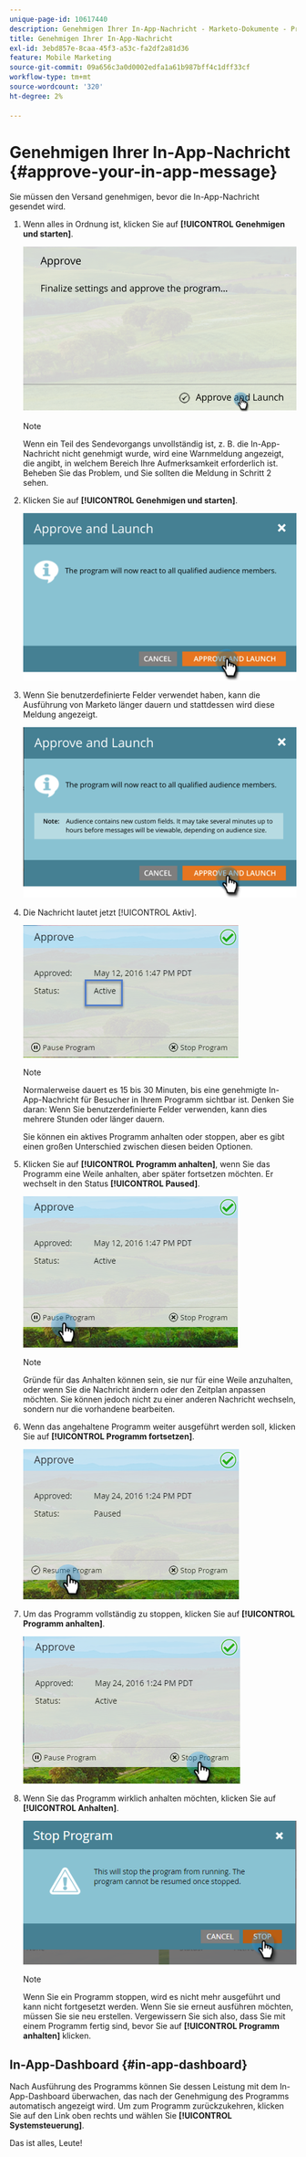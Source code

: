 ```yaml
---
unique-page-id: 10617440
description: Genehmigen Ihrer In-App-Nachricht - Marketo-Dokumente - Produktdokumentation
title: Genehmigen Ihrer In-App-Nachricht
exl-id: 3ebd857e-8caa-45f3-a53c-fa2df2a81d36
feature: Mobile Marketing
source-git-commit: 09a656c3a0d0002edfa1a61b987bff4c1dff33cf
workflow-type: tm+mt
source-wordcount: '320'
ht-degree: 2%

---
```


# Genehmigen Ihrer In-App-Nachricht {#approve-your-in-app-message}

Sie müssen den Versand genehmigen, bevor die In-App-Nachricht gesendet wird.

1. Wenn alles in Ordnung ist, klicken Sie auf **[!UICONTROL Genehmigen und starten]**.

   ![](assets/pasted-image-at-2016-05-31-02-08-pm-281-29.png)

   >[!NOTE]
   >
   >Wenn ein Teil des Sendevorgangs unvollständig ist, z. B. die In-App-Nachricht nicht genehmigt wurde, wird eine Warnmeldung angezeigt, die angibt, in welchem Bereich Ihre Aufmerksamkeit erforderlich ist. Beheben Sie das Problem, und Sie sollten die Meldung in Schritt 2 sehen.

1. Klicken Sie auf **[!UICONTROL Genehmigen und starten]**.

   ![](assets/pasted-image-at-2016-05-31-02-08-pm.png)

1. Wenn Sie benutzerdefinierte Felder verwendet haben, kann die Ausführung von Marketo länger dauern und stattdessen wird diese Meldung angezeigt.

   ![](assets/pasted-image-at-2016-05-31-02-09-pm.png)

1. Die Nachricht lautet jetzt [!UICONTROL Aktiv].

   ![](assets/image2016-5-12-13-3a49-3a5.png)

   >[!NOTE]
   >
   >Normalerweise dauert es 15 bis 30 Minuten, bis eine genehmigte In-App-Nachricht für Besucher in Ihrem Programm sichtbar ist. Denken Sie daran: Wenn Sie benutzerdefinierte Felder verwenden, kann dies mehrere Stunden oder länger dauern.

   Sie können ein aktives Programm anhalten oder stoppen, aber es gibt einen großen Unterschied zwischen diesen beiden Optionen.

1. Klicken Sie auf **[!UICONTROL Programm anhalten]**, wenn Sie das Programm eine Weile anhalten, aber später fortsetzen möchten. Er wechselt in den Status **[!UICONTROL Paused]**.

   ![](assets/image2016-5-12-13-3a50-3a26.png)

   >[!NOTE]
   >
   >Gründe für das Anhalten können sein, sie nur für eine Weile anzuhalten, oder wenn Sie die Nachricht ändern oder den Zeitplan anpassen möchten. Sie können jedoch nicht zu einer anderen Nachricht wechseln, sondern nur die vorhandene bearbeiten.

1. Wenn das angehaltene Programm weiter ausgeführt werden soll, klicken Sie auf **[!UICONTROL Programm fortsetzen]**.

   ![](assets/image2016-5-24-13-3a26-3a43.png)

1. Um das Programm vollständig zu stoppen, klicken Sie auf **[!UICONTROL Programm anhalten]**.

   ![](assets/image2016-5-24-13-3a29-3a35.png)

1. Wenn Sie das Programm wirklich anhalten möchten, klicken Sie auf **[!UICONTROL Anhalten]**.

   ![](assets/image2016-5-24-13-3a31-3a22.png)

   >[!NOTE]
   >
   >Wenn Sie ein Programm stoppen, wird es nicht mehr ausgeführt und kann nicht fortgesetzt werden. Wenn Sie sie erneut ausführen möchten, müssen Sie sie neu erstellen. Vergewissern Sie sich also, dass Sie mit einem Programm fertig sind, bevor Sie auf **[!UICONTROL Programm anhalten]** klicken.

## In-App-Dashboard {#in-app-dashboard}

Nach Ausführung des Programms können Sie dessen Leistung mit dem In-App-Dashboard überwachen, das nach der Genehmigung des Programms automatisch angezeigt wird. Um zum Programm zurückzukehren, klicken Sie auf den Link oben rechts und wählen Sie **[!UICONTROL Systemsteuerung]**.

Das ist alles, Leute!
